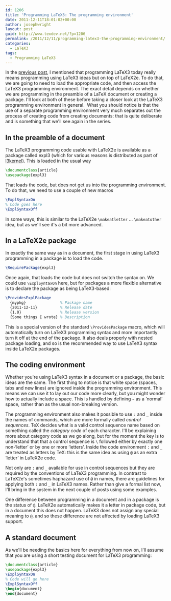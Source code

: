 ```yaml
---
id: 1206
title: 'Programming LaTeX3: The programming environment'
date: 2011-12-11T18:01:02+00:00
author: josephwright
layout: post
guid: http://www.texdev.net/?p=1206
permalink: /2011/12/11/programming-latex3-the-programming-environment/
categories:
  - LaTeX3
tags:
  - Programming LaTeX3
---
```

In the [previous post](/2011/12/07/programming-latex3-background/), I mentioned that programming LaTeX3 today really means programming using LaTeX3 ideas but on top of LaTeX2e. To do that, we are going to need to load the appropriate code, and then access the LaTeX3 programming environment. The exact detail depends on whether we are programming in the preamble of a LaTeX document or creating a package. I'll look at both of these before taking a closer look at the LaTeX3 programming environment in general.  What you should notice is that the use of a separate programming environment very much separates out the process of creating code from creating documents: that is quite deliberate and is something that we'll see again in the series.

## In the preamble of a document

The LaTeX3 programming code usable with LaTeX2e is available as a package called expl3 (which for various reasons is distributed as part of [l3kernel](http://ctan.org/pkg/l3kernel)). This is loaded in the usual way

```latex
\documentclass{article}
\usepackage{expl3}
```

That loads the code, but does not get us into the programming environment. To do that, we need to use a couple of new macros

```latex
\ExplSyntaxOn
% Code goes here
\ExplSyntaxOff
```

In some ways, this is similar to the LaTeX2e `\makeatletter` … `\makeatother` idea, but as we'll see it's a bit more advanced.

## In a LaTeX2e package

In exactly the same way as in a document, the first stage in using LaTeX3 programming in a package is to load the code.

```latex
\RequirePackage{expl3}
```

Once again, that loads the code but does not switch the syntax on. We could use `\ExplSyntaxOn` here, but for packages a more flexible alternative is to declare the package as being LaTeX3-based:

```latex
\ProvidesExplPackage
  {mypkg}               % Package name
  {2011-12-11}          % Release date
  {1.0}                 % Release version
  {Some things I wrote} % Description
```

This is a special version of the standard `\ProvidesPackage` macro, which will automatically turn on LaTeX3 programming syntax and more importantly turn it off at the end of the package. It also deals properly with nested package loading, and so is the recommended way to use LaTeX3 syntax inside LaTeX2e packages.

## The coding environment

Whether you're using LaTeX3 syntax in a document or a package, the basic ideas are the same. The first thing to notice is that white space (spaces, tabs and new lines) are ignored inside the programming environment. This means we can use it to lay out our code more clearly, but you might wonder how to actually include a space. This is handled by defining `~` as a ‘normal’ space, rather than as the usual non-breaking version.

The programming environment also makes it possible to use `:` and `_` inside the names of commands, which are more formally called _control sequences_. TeX decides what is a valid control sequence name based on something called the _category code_ of each character. I'll be explaining more about category code as we go along, but for the moment the key is to understand that that a control sequence is `\` followed either by exactly one non-‘letter’ or by one or more ‘letters’. Inside the code environment `:` and `_` are treated as letters by TeX: this is the same idea as using `@` as an extra ‘letter’ in LaTeX2e code.

Not only are `:` and `_` available for use in control sequences but they are required by the conventions of LaTeX3 programming. In contrast to LaTeX2e's sometimes haphazard use of `@` in names, there are guidelines for applying both `:` and `_` in LaTeX3 names. Rather than give a formal list now, I'll bring in the system in the next couple of posts using some examples.

One difference between programming in a document and in a package is the status of `@`. LaTeX2e automatically makes it a letter in package code, but in a document this does not happen. LaTeX3 does not assign any special meaning to `@`, and so these difference are not affected by loading LaTeX3 support.

## A standard document

As we'll be needing the basics here for everything from now on, I'll assume that you are using a short testing document for LaTeX3 programming:

```latex
\documentclass{article}
\usepackage{expl3}
\ExplSyntaxOn
% Code will go here
\ExplSyntaxOff
\begin{document}
\end{document}
```

